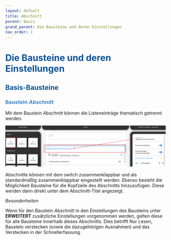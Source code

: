 ```yaml
---
layout: default
title: Abschnitt
parent: Basis
grand_parent: Die Bausteine und deren Einstellungen
nav_order: 1
---
```


# <span style="color:#0b5394">**Die Bausteine und deren Einstellungen**</span>
## <span style="color:#0b5394">**Basis-Bausteine**</span>
### <span style="color:#3d85c6">Baustein *Abschnitt*</span>

Mit dem Baustein *Abschnitt* können die Listeneinträge thematisch getrennt werden.

![section](\assets\record-spec-settings\1section.png "section")

Abschnitte können mit dem switch zusammenklappbar und als standardmäßig zusammenklappbar eingestellt werden.
Ebenso besteht die Möglichkeit Bausteine für die Kopfzeile des Abschnitts hinzuzufügen. Diese
werden dann direkt unter dem Abschnitt-Titel angezeigt.

*Besonderheiten*

Wenn für den Baustein *Abschnitt* in den Einstellungen des Bausteins unter **ERWEITERT** zusätzliche Einstellungen
vorgenommen werden, gelten diese für alle Bausteine innerhalb dieses Abschnitts. Dies betrifft Nur Lesen, Baustein
verstecken (sowie die dazugehörigen Ausnahmen) und das Verstecken in der Schnellerfassung.